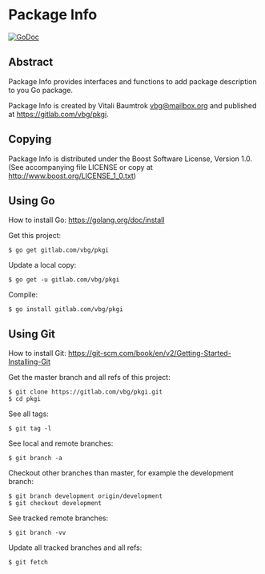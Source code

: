 # Package Info

[![GoDoc](https://godoc.org/gitlab.com/vbg/pkgi?status.svg)](https://godoc.org/gitlab.com/vbg/pkgi)

## Abstract
Package Info provides interfaces and functions to add package description to you Go package.

Package Info is created by Vitali Baumtrok <vbg@mailbox.org> and published at <https://gitlab.com/vbg/pkgi>.

## Copying
Package Info is distributed under the Boost Software License, Version 1.0. (See accompanying file LICENSE or copy at <http://www.boost.org/LICENSE_1_0.txt>)

## Using Go
How to install Go: <https://golang.org/doc/install>

Get this project:

	$ go get gitlab.com/vbg/pkgi

Update a local copy:

	$ go get -u gitlab.com/vbg/pkgi

Compile:

	$ go install gitlab.com/vbg/pkgi

## Using Git
How to install Git: <https://git-scm.com/book/en/v2/Getting-Started-Installing-Git>

Get the master branch and all refs of this project:

	$ git clone https://gitlab.com/vbg/pkgi.git
	$ cd pkgi

See all tags:

	$ git tag -l

See local and remote branches:

	$ git branch -a

Checkout other branches than master, for example the development branch:

	$ git branch development origin/development
	$ git checkout development

See tracked remote branches:

	$ git branch -vv

Update all tracked branches and all refs:

	$ git fetch

